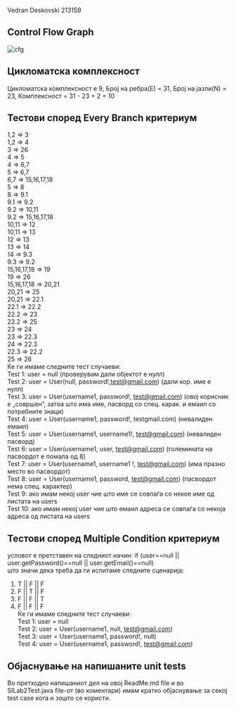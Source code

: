 Vedran Deskovski 213159

## Control Flow Graph
![cfg](https://github.com/Vedran-D/SI_2023_lab2_213159/assets/61386261/a7cce482-6748-4007-822e-8928af44c3e8)

## Цикломатска комплексност

Цикломатска комплексност е 9, 
Број на ребра(Е) = 31, 
Број на јазли(N) = 23, 
Комплексност = 31 - 23 + 2 = 10

## Тестови според Every Branch критериум<br>
1,2 => 3<br>
1,2 => 4<br>
3 => 26<br>
4 => 5<br>
4 => 6,7<br>
5 => 6,7<br>
6,7 => 15,16,17,18<br>
5 => 8<br>
8 => 9.1<br>
9.1 => 9.2<br>
9.2 => 10,11<br>
9.2 => 15,16,17,18<br>
10,11 => 12<br>
10,11 => 13<br>
12 => 13<br>
13 => 14<br>
14 => 9.3<br>
9.3 => 9.2<br>
15,16,17,18 => 19<br>
19 => 26<br>
15,16,17,18 => 20,21<br>
20,21 => 25<br>
20,21 => 22.1<br>
22.1 => 22.2<br>
22.2 => 23<br>
22.2 => 25<br>
23 => 24<br>
23 => 22.3<br>
24 => 22.3<br>
22.3 => 22.2<br>
25 => 26<br>
Ќе ги имаме следните тест случаеви:<br>
Test 1: user = null (проверувам дали објектот е нулл)<br>
Test 2: user = User(null, password!,test@gmail.com) (дали кор. име е нулл)<br>
Test 3: user = User(username1, password!, test@gmail.com) (овој корисник е „совршен“, затоа што има име, пасворд со спец. карак. и емаил со потребните знаци)<br>
Test 4: user = User(username1, password!, testgmail.com) (невалиден емаил)<br>
Test 5: user = User(username1, username1!, test@gmail.com) (невалиден пасворд)<br>
Test 6: user = User(username1, user, test@gmail.com) (големината на пасвордот е помала од 8)<br>
Test 7: user = User(username1, username1 !, test@gmail.com) (има празно место во пасвордот)<br>
Test 8: user = User(username1, password, test@gmail.com) (пасвордот нема спец. карактер)<br>
Test 9: ако имам некој user чие што име се совпаѓа со некое име од листата на users<br>
Test 10: ако имам некој user чие што емаил адреса се совпаѓа со некоја адреса од листата на users<br>

## Тестови според Multiple Condition критериум<br>
условот е претставен на следниот начин: if (user==null || user.getPassword()==null || user.getEmail()==null)<br>
што значи дека треба да ги испитаме следните сценарија:<br>
1. T || F || F<br>
2. F || T || F<br>
3. F || F || T<br>
4. F || F || F<br>
Ќе ги имаме следните тест случаеви:<br>
Test 1: user = null<br>
Test 2: user = User(username1, null, test@gmail.com)<br>
Test 3: user = User(username1, password!, null)<br>
Test 4: user = User(username1, password!, test@gmail.com)<br>

## Објаснување на напишаните unit tests<br>
Во претходно напишаниот дел на овој ReadMe.md file и во SILab2Test.java file-от (во коментари) имам кратко објаснување за секој test case кога и зошто се користи.
